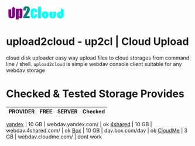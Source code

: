 <img alt=upload2cloud src="img/up2cl.png"/>

# upload2cloud - up2cl | Cloud Upload

cloud disk uploader easy way upload files to cloud storages from command line / shell.
`upload2cloud` is simple webdav console client suitable for any webdav storage

# Checked & Tested Storage Provides

PROVIDER | FREE | SERVER |Checked
--- | --- | --- | ---

[yandex](disk.yandex.com)	| 10 GB	| webdav.yandex.com/ | ok
[4shared](4shared.com)	| 10 GB	| webdav.4shared.com/ | ok
[Box](box.com) | 10 GB	| dav.box.com/dav | ok
[CloudMe](cloudme.com)	| 3 GB	| webdav.cloudme.com/ | dont work
